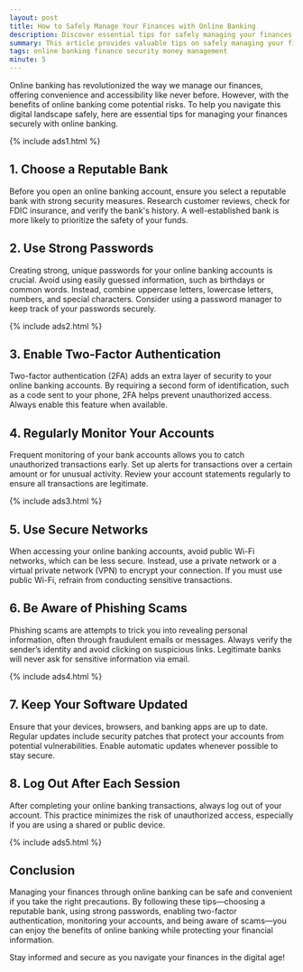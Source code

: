 ```yaml
---
layout: post
title: How to Safely Manage Your Finances with Online Banking
description: Discover essential tips for safely managing your finances with online banking, ensuring your financial security in the digital age.
summary: This article provides valuable tips on safely managing your finances using online banking, including security measures and best practices.
tags: online banking finance security money management
minute: 5
---
```


Online banking has revolutionized the way we manage our finances, offering convenience and accessibility like never before. However, with the benefits of online banking come potential risks. To help you navigate this digital landscape safely, here are essential tips for managing your finances securely with online banking.

{% include ads1.html %}

## 1. Choose a Reputable Bank
Before you open an online banking account, ensure you select a reputable bank with strong security measures. Research customer reviews, check for FDIC insurance, and verify the bank's history. A well-established bank is more likely to prioritize the safety of your funds.

## 2. Use Strong Passwords
Creating strong, unique passwords for your online banking accounts is crucial. Avoid using easily guessed information, such as birthdays or common words. Instead, combine uppercase letters, lowercase letters, numbers, and special characters. Consider using a password manager to keep track of your passwords securely.

{% include ads2.html %}

## 3. Enable Two-Factor Authentication
Two-factor authentication (2FA) adds an extra layer of security to your online banking accounts. By requiring a second form of identification, such as a code sent to your phone, 2FA helps prevent unauthorized access. Always enable this feature when available.

## 4. Regularly Monitor Your Accounts
Frequent monitoring of your bank accounts allows you to catch unauthorized transactions early. Set up alerts for transactions over a certain amount or for unusual activity. Review your account statements regularly to ensure all transactions are legitimate.

{% include ads3.html %}

## 5. Use Secure Networks
When accessing your online banking accounts, avoid public Wi-Fi networks, which can be less secure. Instead, use a private network or a virtual private network (VPN) to encrypt your connection. If you must use public Wi-Fi, refrain from conducting sensitive transactions.

## 6. Be Aware of Phishing Scams
Phishing scams are attempts to trick you into revealing personal information, often through fraudulent emails or messages. Always verify the sender’s identity and avoid clicking on suspicious links. Legitimate banks will never ask for sensitive information via email.

{% include ads4.html %}

## 7. Keep Your Software Updated
Ensure that your devices, browsers, and banking apps are up to date. Regular updates include security patches that protect your accounts from potential vulnerabilities. Enable automatic updates whenever possible to stay secure.

## 8. Log Out After Each Session
After completing your online banking transactions, always log out of your account. This practice minimizes the risk of unauthorized access, especially if you are using a shared or public device. 

{% include ads5.html %}

## Conclusion
Managing your finances through online banking can be safe and convenient if you take the right precautions. By following these tips—choosing a reputable bank, using strong passwords, enabling two-factor authentication, monitoring your accounts, and being aware of scams—you can enjoy the benefits of online banking while protecting your financial information.

Stay informed and secure as you navigate your finances in the digital age!

